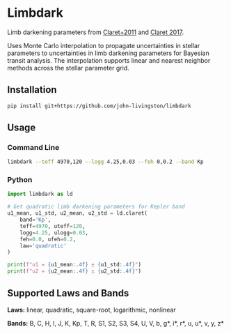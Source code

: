 # Limbdark

Limb darkening parameters from [Claret+2011](https://ui.adsabs.harvard.edu/?#abs/2011A%26A...529A..75C) and [Claret 2017](https://ui.adsabs.harvard.edu/?#abs/2017A%26A...600A..30C).

Uses Monte Carlo interpolation to propagate uncertainties in stellar parameters to uncertainties in limb darkening parameters for Bayesian transit analysis. The interpolation supports linear and nearest neighbor methods across the stellar parameter grid.

## Installation

```bash
pip install git+https://github.com/john-livingston/limbdark
```

## Usage

### Command Line

```bash
limbdark --teff 4970,120 --logg 4.25,0.03 --feh 0,0.2 --band Kp
```

### Python

```python
import limbdark as ld

# Get quadratic limb darkening parameters for Kepler band
u1_mean, u1_std, u2_mean, u2_std = ld.claret(
    band='Kp',
    teff=4970, uteff=120,
    logg=4.25, ulogg=0.03,
    feh=0.0, ufeh=0.2,
    law='quadratic'
)

print(f"u1 = {u1_mean:.4f} ± {u1_std:.4f}")
print(f"u2 = {u2_mean:.4f} ± {u2_std:.4f}")
```

## Supported Laws and Bands

**Laws:** linear, quadratic, square-root, logarithmic, nonlinear

**Bands:** B, C, H, I, J, K, Kp, T, R, S1, S2, S3, S4, U, V, b, g*, i*, r*, u, u*, v, y, z*
